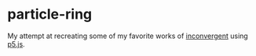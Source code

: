 # particle-ring

My attempt at recreating some of my favorite works of [inconvergent](http://inconvergent.net/) using [p5.js](https://p5js.org/). 
